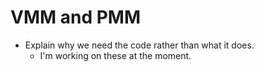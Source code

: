 # VMM and PMM #
  * Explain why we need the code rather than what it does.
    * I'm working on these at the moment.